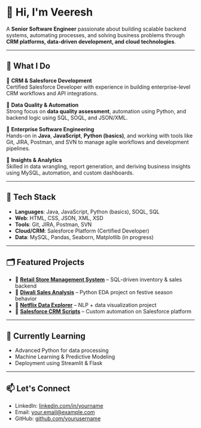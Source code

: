 # 👋 Hi, I'm Veeresh

A **Senior Software Engineer** passionate about building scalable backend systems, automating processes, and solving business problems through **CRM platforms, data-driven development, and cloud technologies**.

---

## 🧠 What I Do

🔹 **CRM & Salesforce Development**  
Certified Salesforce Developer with experience in building enterprise-level CRM workflows and API integrations.

🔹 **Data Quality & Automation**  
Strong focus on **data quality assessment**, automation using Python, and backend logic using SQL, SOQL, and JSON/XML.

🔹 **Enterprise Software Engineering**  
Hands-on in **Java**, **JavaScript**, **Python (basics)**, and working with tools like Git, JIRA, Postman, and SVN to manage agile workflows and development pipelines.

🔹 **Insights & Analytics**  
Skilled in data wrangling, report generation, and deriving business insights using MySQL, automation, and custom dashboards.

---

## 🧰 Tech Stack

- **Languages**: Java, JavaScript, Python (basics), SOQL, SQL  
- **Web**: HTML, CSS, JSON, XML, XSD  
- **Tools**: Git, JIRA, Postman, SVN  
- **Cloud/CRM**: Salesforce Platform (Certified Developer)  
- **Data**: MySQL, Pandas, Seaborn, Matplotlib (in progress)

---

## 🗂 Featured Projects

- 🔹 **[Retail Store Management System](#)** – SQL-driven inventory & sales backend  
- 🔹 **[Diwali Sales Analysis](#)** – Python EDA project on festive season behavior  
- 🔹 **[Netflix Data Explorer](#)** – NLP + data visualization project  
- 🔹 **[Salesforce CRM Scripts](#)** – Custom automation on Salesforce platform  

---

## 🚀 Currently Learning

- Advanced Python for data processing  
- Machine Learning & Predictive Modeling  
- Deployment using Streamlit & Flask

---

## 📫 Let's Connect

- LinkedIn: [linkedin.com/in/yourname](https://www.linkedin.com/in/yourname)  
- Email: [your.email@example.com](mailto:your.email@example.com)  
- GitHub: [github.com/yourusername](https://github.com/yourusername)


